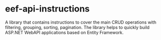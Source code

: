 # eef-api-instructions
A library that contains instructions to cover the main CRUD operations with filtering, grouping, sorting, pagination. The library helps to quickly build ASP.NET WebAPI applications based on Entity Framework.
